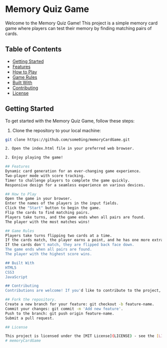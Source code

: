 # Memory Quiz Game

Welcome to the Memory Quiz Game! This project is a simple memory card game where players can test their memory by finding matching pairs of cards.

## Table of Contents

- [Getting Started](#getting-started)
- [Features](#features)
- [How to Play](#how-to-play)
- [Game Rules](#game-rules)
- [Built With](#built-with)
- [Contributing](#contributing)
- [License](#license)

## Getting Started

To get started with the Memory Quiz Game, follow these steps:

1. Clone the repository to your local machine:

```bash
git clone https://github.com/some0ing/memoryCardGame.git

2. Open the index.html file in your preferred web browser.

2. Enjoy playing the game!

## Features
Dynamic card generation for an ever-changing game experience.
Two-player mode with score tracking.
Timer to challenge players to complete the game quickly.
Responsive design for a seamless experience on various devices.

## How to Play
Open the game in your browser.
Enter the names of the players in the input fields.
Click the "Start" button to begin the game.
Flip the cards to find matching pairs.
Players take turns, and the game ends when all pairs are found.
The player with the most matches wins!

## Game Rules
Players take turns flipping two cards at a time.
If the cards match, the player earns a point, and he has one more extra turn.
If the cards don't match, they are flipped back face down.
The game ends when all pairs are found.
The player with the highest score wins.

## Built With
HTML5
CSS3
JavaScript

## Contributing
Contributions are welcome! If you'd like to contribute to the project, please follow these steps:

## Fork the repository.
Create a new branch for your feature: git checkout -b feature-name.
Commit your changes: git commit -m 'Add new feature'.
Push to the branch: git push origin feature-name.
Submit a pull request.

## License

This project is licensed under the [MIT License](LICENSE) - see the [LICENSE](LICENSE) file for details.
# memoryCardGame
